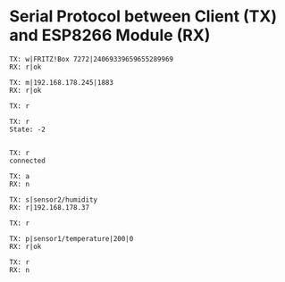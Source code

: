 # Serial Protocol between Client (TX) and ESP8266 Module (RX)

```
TX: w|FRITZ!Box 7272|24069339659655289969
RX: r|ok

TX: m|192.168.178.245|1883
RX: r|ok

TX: r

TX: r
State: -2


TX: r
connected

TX: a
RX: n

TX: s|sensor2/humidity
RX: r|192.168.178.37

TX: r

TX: p|sensor1/temperature|200|0
RX: r|ok

TX: r
RX: n

```

